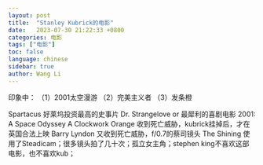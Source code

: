 ```yaml
---
layout: post
title:  "Stanley Kubrick的电影"
date:   2023-07-30 21:22:33 +0800
categories: 电影
tags: ["电影"]
toc: false
language: chinese
sidebar: true
author: Wang Li
---
```


印象中：
（1）2001太空漫游
（2）完美主义者
（3）发条橙


Spartacus 好莱坞投资最高的史事片
Dr. Strangelove or 最犀利的喜剧电影
2001: A Space Odyssey
A Clockwork Orange 收到死亡威胁，kubrick挂掉后，才在英国合法上映
Barry Lyndon 又收到死亡威胁，f/0.7的蔡司镜头
The Shining 使用了Steadicam；很多镜头拍了几十次；孤立女主角；stephen king不喜欢这部电影，也不喜欢kub；


